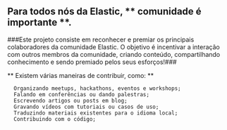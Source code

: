 ## Para todos nós da Elastic, ** comunidade é importante **. ##

###Este projeto consiste em reconhecer e premiar os principais colaboradores da comunidade Elastic. O objetivo é incentivar a interação com outros membros da comunidade, criando conteúdo, compartilhando conhecimento e sendo premiado pelos seus esforços!###

** Existem várias maneiras de contribuir, como: **

      Organizando meetups, hackathons, eventos e workshops;
      Falando em conferências ou dando palestras;
      Escrevendo artigos ou posts em blog;
      Gravando vídeos com tutoriais ou casos de uso;
      Traduzindo materiais existentes para o idioma local;
      Contribuindo com o código;

